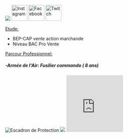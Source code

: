 <!DOCTYPE html>
<htlm>
    
   <div class="banniere">
   <p><img src= "https://image-uniservice.linternaute.com/image/150/1389758640/11742809.jpg">
      <a 
        href="https://www.instagram.com/azekiell/" title="Instagram"><img width="50" ; alt="Instagram" 
          src="https://png2.kisspng.com/sh/adfec6db3a112baa640e4e636a765376/L0KzQYm3WMI1N5pofpH0aYP2gLBuTfNwdaF6jNd7LXnmf7B6TfNtcaEyeeR9LXzyd7E0kQJwbKZojJ9yboP3cbj5gf0ubKZxe9c2d3Xldr32l71pfJ5xReluYoPshLa0lPVueJ1mjNc2NXK7QIaBgvIzapc4TKI3NUS8SIa6U8MyPWQ6SaUCOUe8QYm1kP5o/kisspng-computer-icons-clip-art-logo-product-instagram-dulce-webflow-html-website-template-5b8058bb2bf340.54985333153513797918.png"></a>
       <a 
          href="https://www.facebook.com/beauvallet.julien" title="Facebook"><img  width="50" ; alt="Facebook" 
           src="https://png2.kisspng.com/sh/c77b738567e0ee7bd746311ddbcbb6c7/L0KzQYm3U8E6N6V7j5H0aYP2gLBuTfZia5Znh9H0LXzyd7E0kB9kcZJxRd9uZHnkPbT2jgB2fJZ3Rdtsb372PbrqjB4ubpJofdR4b3uwdMPolBlvb146edQ5MnblR4HpWfFlPV8AUKM8M0W4QYK8UsE1QWYAUaM5NEe4PsH1h5==/kisspng-facebook-logo-social-media-computer-icons-icon-facebook-drawing-5ab02fb70b9ad5.9813355115214959910475.png"></a>
        <a 
           href="https://www.twitch.tv/djub0otv" title="Twitch"><img width="50" ; alt="Twitch"
           src="https://icon-library.net//images/twitch-icon-png/twitch-icon-png-0.jpg"></a>
    </div>
    
  <main>
   <span style="text-decoration: underline;">Etude:</span>
   <ul>
      <li>BEP-CAP vente action marchande</li>
      <li>Niveau BAC Pro Vente</li>
   </ul>
  
   <span style="text-decoration: underline;">Parcour Professionnel:</span>
 
   <h5>-Armée de l'Air: Fusilier commando ( 8 ans)</h5>
  
   <p><img src= "https://unplyondotorg.files.wordpress.com/2015/11/fusco512.png?w=150&h=150" alt="Escadron de Protection">
      <img src= "https://a4-images.myspacecdn.com/images04/8/c3f4ffcffe274591b6ae50a3f2e1cce5/full.jpg">
      <iframe src="https://media.giphy.com/media/9P94yLRR2R4LFNNXIg/giphy.gif" width="180" height="180" frameBorder="0" class="giphy-embed" allowFullScreen></p>
  
   <h5>-STEF: Agent de Quai ( 2 ans)</h5>
  
   <p><img src= https://fracademic.com/pictures/frwiki/76/Logo_STEF-TFE.JPG width="50"></p>
  </main>
<htlm>
